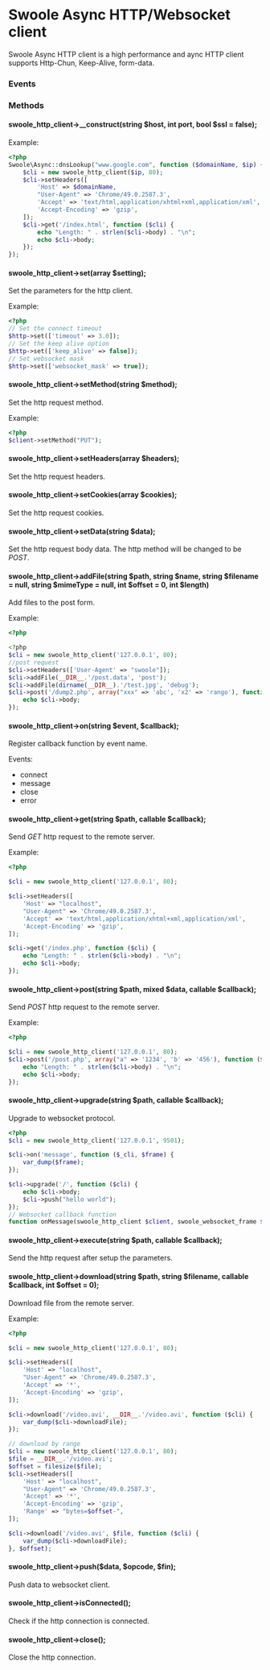 # Swoole Async HTTP/Websocket client

Swoole Async HTTP client is a high performance and aync HTTP client supports Http-Chun, Keep-Alive, form-data.

### Events

### Methods

#### swoole_http_client->__construct(string $host, int port, bool $ssl = false);

Example:

``` php
<?php
Swoole\Async::dnsLookup("www.google.com", function ($domainName, $ip) {
    $cli = new swoole_http_client($ip, 80);
    $cli->setHeaders([
        'Host' => $domainName,
        "User-Agent" => 'Chrome/49.0.2587.3',
        'Accept' => 'text/html,application/xhtml+xml,application/xml',
        'Accept-Encoding' => 'gzip',
    ]);
    $cli->get('/index.html', function ($cli) {
        echo "Length: " . strlen($cli->body) . "\n";
        echo $cli->body;
    });
});
```

#### swoole_http_client->set(array $setting);

Set the parameters for the http client.

Example:

``` php
<?php
// Set the connect timeout
$http->set(['timeout' => 3.0]);
// Set the keep alive option
$http->set(['keep_alive' => false]);
// Set websocket mask
$http->set(['websocket_mask' => true]);
```

#### swoole_http_client->setMethod(string $method);

Set the http request method.

Example:

``` php
<?php
$client->setMethod("PUT");
```

#### swoole_http_client->setHeaders(array $headers);

Set the http request headers.

#### swoole_http_client->setCookies(array $cookies);

Set the http request cookies.

#### swoole_http_client->setData(string $data);

Set the http request body data. The http method will be changed to be *POST*.

#### swoole_http_client->addFile(string $path, string $name, string $filename = null, string $mimeType = null, int $offset = 0, int $length)

Add files to the post form.

Example:

``` php
<?php

<?php
$cli = new swoole_http_client('127.0.0.1', 80);
//post request
$cli->setHeaders(['User-Agent' => "swoole"]);
$cli->addFile(__DIR__.'/post.data', 'post');
$cli->addFile(dirname(__DIR__).'/test.jpg', 'debug');
$cli->post('/dump2.php', array("xxx" => 'abc', 'x2' => 'rango'), function ($cli) {
    echo $cli->body;
});
```

#### swoole_http_client->on(string $event, $callback);

Register callback function by event name.

Events:

* connect
* message
* close
* error

#### swoole_http_client->get(string $path, callable $callback);

Send *GET* http request to the remote server.

Example:

``` php
<?php

$cli = new swoole_http_client('127.0.0.1', 80);

$cli->setHeaders([
    'Host' => "localhost",
    "User-Agent" => 'Chrome/49.0.2587.3',
    'Accept' => 'text/html,application/xhtml+xml,application/xml',
    'Accept-Encoding' => 'gzip',
]);

$cli->get('/index.php', function ($cli) {
    echo "Length: " . strlen($cli->body) . "\n";
    echo $cli->body;
});
```

#### swoole_http_client->post(string $path, mixed $data, callable $callback);

Send *POST* http request to the remote server.

Example:

``` php
<?php

$cli = new swoole_http_client('127.0.0.1', 80); 
$cli->post('/post.php', array("a" => '1234', 'b' => '456'), function ($cli) {
    echo "Length: " . strlen($cli->body) . "\n";
    echo $cli->body;
});
```

#### swoole_http_client->upgrade(string $path, callable $callback);

Upgrade to websocket protocol.

``` php
<?php
$cli = new swoole_http_client('127.0.0.1', 9501);

$cli->on('message', function ($_cli, $frame) {
    var_dump($frame);
});

$cli->upgrade('/', function ($cli) {
    echo $cli->body;
    $cli->push("hello world");
});
// Websocket callback function
function onMessage(swoole_http_client $client, swoole_websocket_frame $frame);
```

#### swoole_http_client->execute(string $path, callable $callback);

Send the http request after setup the parameters.

#### swoole_http_client->download(string $path, string $filename, callable $callback, int $offset = 0);

Download file from the remote server.

Example:

``` php
<?php

$cli = new swoole_http_client('127.0.0.1', 80);

$cli->setHeaders([
    'Host' => "localhost",
    "User-Agent" => 'Chrome/49.0.2587.3',
    'Accept' => '*',
    'Accept-Encoding' => 'gzip',
]);

$cli->download('/video.avi', __DIR__.'/video.avi', function ($cli) {
    var_dump($cli->downloadFile);
});

// download by range
$cli = new swoole_http_client('127.0.0.1', 80);
$file = __DIR__.'/video.avi';
$offset = filesize($file);
$cli->setHeaders([
    'Host' => "localhost",
    "User-Agent" => 'Chrome/49.0.2587.3',
    'Accept' => '*',
    'Accept-Encoding' => 'gzip',
    'Range' => "bytes=$offset-",
]);

$cli->download('/video.avi', $file, function ($cli) {
    var_dump($cli->downloadFile);
}, $offset);
```

#### swoole_http_client->push($data, $opcode, $fin);

Push data to websocket client.

#### swoole_http_client->isConnected();

Check if the http connection is connected.

#### swoole_http_client->close();

Close the http connection.

